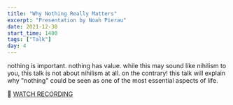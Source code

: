 ```yaml
---
title: "Why Nothing Really Matters"
excerpt: "Presentation by Noah Pierau"
date: 2021-12-30
start_time: 1400
tags: ["Talk"]
day: 4
---
```


nothing is important. nothing has value. while this may sound like nihilism to you, this talk is not about nihilism at all. on the contrary! this talk will explain why "nothing" could be seen as one of the most essential aspects of life.

🎥 [WATCH RECORDING](https://drive.google.com/file/d/159CNVYGo6JWzQUu4u2SnNI8MJi8YdwDb)
